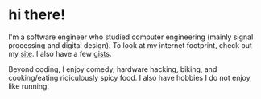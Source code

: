 # hi there!

I'm a software engineer who studied computer engineering (mainly signal
processing and digital design). To look at my internet footprint, check out my
[site](https://www.rajats.site). I also have a few [gists](https://gist.github.com/rajatscode).

Beyond coding, I enjoy comedy, hardware hacking, biking, and cooking/eating
ridiculously spicy food. I also have hobbies I do not enjoy, like running.
